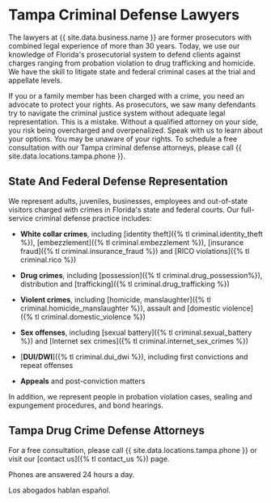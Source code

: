 # Tampa Criminal Defense Lawyers

The lawyers at {{ site.data.business.name }} are former prosecutors with combined legal experience of more than 30 years. Today, we use our knowledge of Florida's prosecutorial system to defend clients against charges ranging from probation violation to drug trafficking and homicide. We have the skill to litigate state and federal criminal cases at the trial and appellate levels.

If you or a family member has been charged with a crime, you need an advocate to protect your rights. As prosecutors, we saw many defendants try to navigate the criminal justice system without adequate legal representation. This is a mistake. Without a qualified attorney on your side, you risk being overcharged and overpenalized. Speak with us to learn about your options. You may be unaware of your rights. To schedule a free consultation with our Tampa criminal defense attorneys, please call {{ site.data.locations.tampa.phone }}.

## State And Federal Defense Representation

We represent adults, juveniles, businesses, employees and out-of-state visitors charged with crimes in Florida's state and federal courts. Our full-service criminal defense practice includes:

* **White collar crimes**, including [identity theft]({% tl criminal.identity_theft %}),
  [embezzlement]({% tl criminal.embezzlement %}), [insurance fraud]({% tl criminal.insurance_fraud %}) 
  and [RICO violations]({% tl criminal.rico %})

* **Drug crimes**, including [possession]({% tl criminal.drug_possession%}), distribution and
  [trafficking]({% tl criminal.drug_trafficking %})

* **Violent crimes**, including [homicide, manslaughter]({% tl criminal.homicide_manslaughter %}),
  assault and [domestic violence]({% tl criminal.domestic_violence %})

* **Sex offenses**, including [sexual battery]({% tl criminal.sexual_battery %}) and
  [Internet sex crimes]({% tl criminal.internet_sex_crimes %})

* [**DUI/DWI**]({% tl criminal.dui_dwi %}), including first convictions and repeat offenses

* **Appeals** and post-conviction matters

In addition, we represent people in probation violation cases, sealing and expungement procedures, and bond hearings.

## Tampa Drug Crime Defense Attorneys

For a free consultation, please call {{ site.data.locations.tampa.phone }} or visit our [contact us]({% tl contact_us %}) page.

Phones are answered 24 hours a day.

Los abogados hablan español.